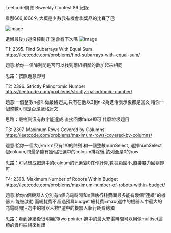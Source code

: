 Leetcode周賽 Biweekly Contest 86 紀錄

看那666,1666名 大概是少數我有機會拿獎品的比賽了巴

![image](https://github.com/ga544523/contest/blob/main/Leetcode%E5%91%A8%E8%B3%BD%20Biweekly%20Contest%2086/%E6%93%B7%E5%8F%96.PNG?raw=true)

遺憾最後力道沒控制好 還會有下次嗎 
![image](https://github.com/ga544523/contest/blob/main/Leetcode%E5%91%A8%E8%B3%BD%20Biweekly%20Contest%2086/%E6%93%B7%E5%8F%961.PNG?raw=true)


T1: 2395. Find Subarrays With Equal Sum
https://leetcode.com/problems/find-subarrays-with-equal-sum/

題意:給你一個陣列問是否可以找到兩組相鄰的數加起來相同

思路：按照題意即可


T2: 2396. Strictly Palindromic Number
https://leetcode.com/problems/strictly-palindromic-number/

題意:一個整數n被叫做嚴格迴文,只有在他以2到n-2為進治表示後都是回文
給你一個整數n,問是否是嚴格迴文

思路：嚴格到沒有數字能達成.直接回傳false即可 什麼垃圾題目

T3: 2397. Maximum Rows Covered by Columns
https://leetcode.com/problems/maximum-rows-covered-by-columns/

題意:給你一個大小m x n只有1/0的陣列 和一個整數numSelect,
選擇numSelect個coloum,問最多能有幾個把選中的coloum排除後,該列全是0的row

思路：可以想成把選中的coloum的元素變0在作計算,數據範圍小,直接暴力回朔即可

T4: 2398. Maximum Number of Robots Within Budget
https://leetcode.com/problems/maximum-number-of-robots-within-budget/

題意:給你n個機器人分別有n個充電時間和n個執行耗費問最多能有幾個"連續"的機器人
能被啟動,而總耗費不超過預算budget 總耗費=max(選中的機器人中最大的充電時間)+選中的機器人數*選中的機器人執行耗費總和 

思路：看到連續後很明顯的two pointer 選中的最大充電時間可以用像multiset這類的資料結構來維護
